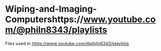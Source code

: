 # Wiping-and-Imaging-Computershttps://www.youtube.com/@philn8343/playlists

Files used in https://www.youtube.com/@philn8343/playlists

